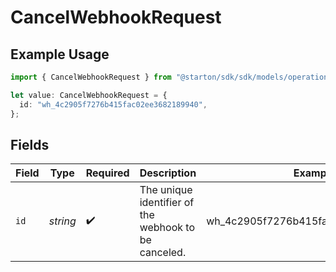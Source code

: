 # CancelWebhookRequest

## Example Usage

```typescript
import { CancelWebhookRequest } from "@starton/sdk/sdk/models/operations";

let value: CancelWebhookRequest = {
  id: "wh_4c2905f7276b415fac02ee3682189940",
};
```

## Fields

| Field                                                | Type                                                 | Required                                             | Description                                          | Example                                              |
| ---------------------------------------------------- | ---------------------------------------------------- | ---------------------------------------------------- | ---------------------------------------------------- | ---------------------------------------------------- |
| `id`                                                 | *string*                                             | :heavy_check_mark:                                   | The unique identifier of the webhook to be canceled. | wh_4c2905f7276b415fac02ee3682189940                  |
